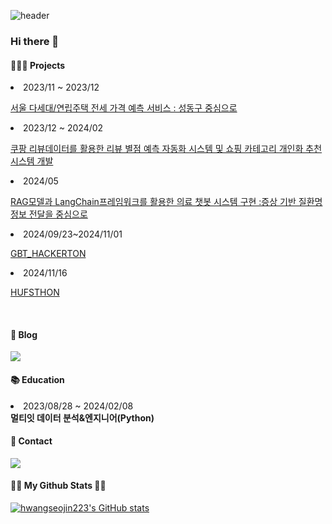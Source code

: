![header](https://capsule-render.vercel.app/api?type=venom)
### Hi there 👋
<h4> 👩🏻‍💻 Projects </h4>

<li> 2023/11 ~ 2023/12</li>

 [서울 다세대/연립주택 전세 가격 예측 서비스 : 성동구 중심으로](https://github.com/hwangseojin223/Jeonse_Price_Prediction_Model)

 
<li>2023/12 ~ 2024/02</li>

  [쿠팡 리뷰데이터를 활용한 리뷰 별점 예측 자동화 시스템 및 쇼핑 카테고리 개인화 추천 시스템 개발](https://github.com/hwangseojin223/COUPANG_REVIEW_PROJECT)

<li>2024/05</li>

  [RAG모델과 LangChain프레임워크를 활용한 의료 챗봇 시스템 구현 :증상 기반 질환명 정보 전달을 중심으로](https://github.com/hwangseojin223/Symptom-Disease-Prediction-Chatbot)

<li>2024/09/23~2024/11/01</li>

 [GBT_HACKERTON](https://github.com/hwangseojin223/GBT_hackerton)

<li>2024/11/16</li>

[HUFSTHON](https://github.com/hwangseojin223/HUFSTHON)
 
<!-- <li> 2023/03 ~ 2023/06</li> 

 [웹소설 성공 예측 AI 프로그램](https://github.com/HUFS-BigDataProject/WebNovel_Success_Prediction_Model)
-->

 
<br>
<h4> 📃 Blog </h4>
<div >
  <a href="https://seozinzip.tistory.com">
    <img src="https://img.shields.io/badge/Tistory-000000?style=for-the-badge&logo=Tistory&logoColor=white"/> 
  </a>
</div>

<h4> 📚 Education</h4>
<li>2023/08/28 ~ 2024/02/08</li>
<b>멀티잇 데이터 분석&엔지니어(Python)</b> 
<br>
<h4 > 📩 Contact </h4>
<div >
  <a href="mailto:seozinidev@gmail.com">
    <img
      src="https://img.shields.io/badge/seozinidev@gmail.com-D14836?style=for-the-badge&logo=gmail&logoColor=white"/> 
  </a>
</div>

<h4>👩‍💻 My Github Stats 👩‍💻</h4>
<div>
  
[![hwangseojin223's GitHub stats](https://github-readme-stats.vercel.app/api?username=hwangseojin223&hide_title=true&show_icons=true&include_all_commits=true&disable_animations=true&theme=vue)](https://github.com/anuraghazra/github-readme-stats)
</div>
<br>

<!-- 
<h4> ⚙️ Tech Stack</h4>
<div>
  <img src="https://img.shields.io/badge/Python-3776AB?style=for-the-badge&logo=Python&logoColor=white">&nbsp 
  <img src="https://img.shields.io/badge/Django-092E20?style=for-the-badge&logo=Django&logoColor=white">&nbsp
  <img src="https://img.shields.io/badge/MySQL-4479A1?style=for-the-badge&logo=MySQL&logoColor=white">&nbsp
  <img src="https://img.shields.io/badge/Apache Spark-E25A1C?style=for-the-badge&logo=Apache Spark&logoColor=white"> &nbsp
  <img src="https://img.shields.io/badge/CSS3-1572B6?style=for-the-badge&logo=CSS3&logoColor=white">
  <img src="https://img.shields.io/badge/Google Colab-F9AB00?style=for-the-badge&logo=Google Colab&logoColor=white">
  <img src="https://img.shields.io/badge/Jupyter-F37626?style=for-the-badge&logo=Jupyter&logoColor=white">
  <img src="https://img.shields.io/badge/Markdown-000000?style=for-the-badge&logo=Markdown&logoColor=white">
  <img src="https://img.shields.io/badge/HTML5-E34F26?style=for-the-badge&logo=HTML5&logoColor=white">
  

  <img src="https://img.shields.io/badge/Apache Airflow-017CEE?style=for-the-badge&logo=Apache Airflow&logoColor=white">
  <img src="https://img.shields.io/badge/Docker-2496ED?style=for-the-badge&logo=Docker&logoColor=white">&nbsp 
</div>
<h4> 🔨 Version Control</h4>
<div>
    <img src="https://img.shields.io/badge/Git-F05032?style=for-the-badge&logo=Git&logoColor=white">&nbsp
    <img src="https://img.shields.io/badge/GitHub-181717?style=for-the-badge&logo=GitHub&logoColor=white">&nbsp
</div>
<h4> 👥 Social</h4>
<div>
  <img src="https://img.shields.io/badge/Slack-4A154B?style=for-the-badge&logo=Slack&logoColor=white">
  <img src="https://img.shields.io/badge/Discord-5865F2?style=for-the-badge&logo=Discord&logoColor=white">
  <img src="https://img.shields.io/badge/Notion-000000?style=for-the-badge&logo=Notion&logoColor=white">
</div>
<br>

-->



<!--
**hwangseojin223/hwangseojin223** is a ✨ _special_ ✨ repository because its `README.md` (this file) appears on your GitHub profile.

Here are some ideas to get you started:

- 🔭 I’m currently working on ...
- 🌱 I’m currently learning ...
- 👯 I’m looking to collaborate on ...
- 🤔 I’m looking for help with ...
- 💬 Ask me about ...
- 📫 How to reach me: ...
- 😄 Pronouns: ...
- ⚡ Fun fact: ...
-->
